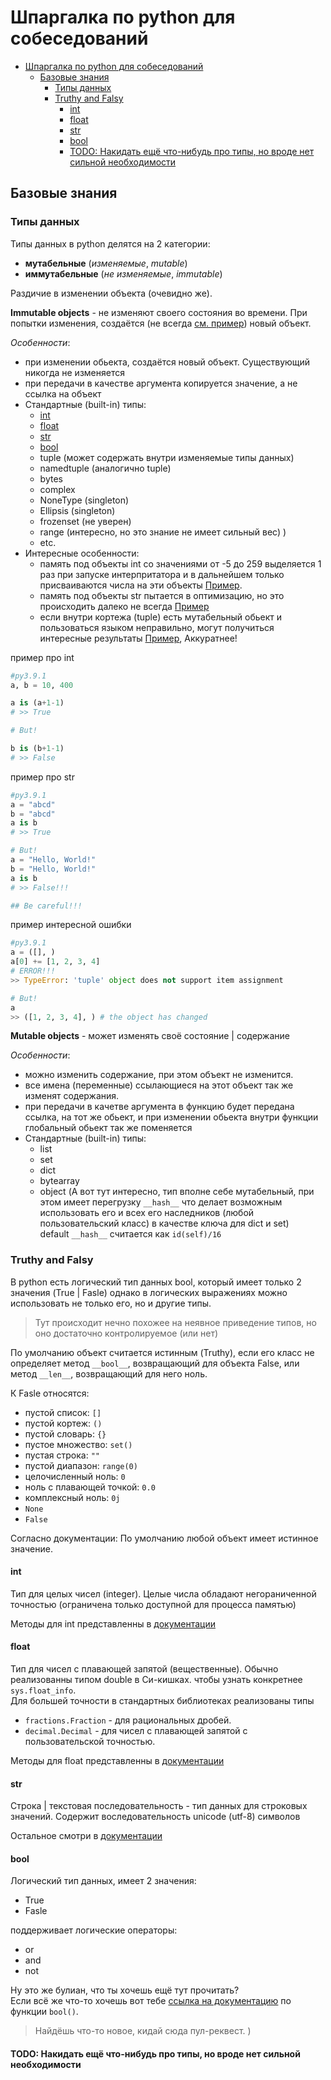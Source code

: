 # Шпаргалка по python для собеседований

- [Шпаргалка по python для собеседований](#шпаргалка-по-python-для-собеседований)
  - [Базовые знания](#базовые-знания)
    - [Типы данных](#типы-данных)
    - [Truthy and Falsy](#truthy-and-falsy)
      - [int](#int)
      - [float](#float)
      - [str](#str)
      - [bool](#bool)
      - [TODO: Накидать ещё что-нибудь про типы, но вроде нет сильной необходимости](#todo-накидать-ещё-что-нибудь-про-типы-но-вроде-нет-сильной-необходимости)

## Базовые знания

### Типы данных

Типы данных в python делятся на 2 категории:

- **мутабельные** (*изменяемые*, *mutable*)
- **иммутабельные** (*не изменяемые*, *immutable*)

Раздичие в изменении объекта (очевидно же).

**Immutable objects** - не изменяют своего состояния во времени. При попытки изменения, создаётся (не всегда [см. пример](#example-int-memory)) новый объект.

*Особенности*:

- при изменении обьекта, создаётся новый объект. Существующий никогда не изменяется
- при передачи в качестве аргумента копируется значение, а не ссылка на объект
- Стандартные (built-in) типы:
  - [int](#int)
  - [float](#float)
  - [str](#str)
  - [bool](#bool)
  - tuple (может содержать внутри изменяемые типы данных)
  - namedtuple (аналогично tuple)
  - bytes
  - complex
  - NoneType (singleton)
  - Ellipsis (singleton)
  - frozenset (не уверен)
  - range (интересно, но это знание не имеет сильный вес) )
  - etc.
- Интересные особенности:
  - память под объекты int со значениями от -5 до 259 выделяется 1 раз при запуске интерпритатора и в дальнейшем только присваиваются числа на эти объекты [Пример](#example-int-memory).
  - память под объекты str пытается в оптимизацию, но это происходить далеко не всегда [Пример](#example-str-memory)
  - если внутри кортежа (tuple) есть мутабельный обьект и пользоваться языком неправильно, могут получиться интересные результаты [Пример](#example-tuple-error), Аккуратнее!

<a name="example-int-memory">пример про int</a>

```python
#py3.9.1
a, b = 10, 400

a is (a+1-1)
# >> True

# But!

b is (b+1-1)
# >> False
```

<a name="example-str-memory">пример про str</a>

```python
#py3.9.1
a = "abcd"
b = "abcd"
a is b
# >> True

# But!
a = "Hello, World!"
b = "Hello, World!"
a is b
# >> False!!!

## Be careful!!!

```

<a name="example-tuple-error">пример интересной ошибки</a>

```python
#py3.9.1
a = ([], )
a[0] += [1, 2, 3, 4]
# ERROR!!!
>> TypeError: 'tuple' object does not support item assignment

# But!
a
>> ([1, 2, 3, 4], ) # the object has changed

```

**Mutable objects** - может изменять своё состояние | содержание

*Особенности*:

- можно изменить содержание, при этом объект не изменится.
- все имена (переменные) ссылающиеся на этот объект так же изменят содержания.
- при передачи в качетве аргумента в функцию будет передана ссылка, на тот же обьект, и при изменении обьекта внутри функции глобальный обьект так же поменяется
- Стандартные (built-in) типы:
  - list
  - set
  - dict
  - bytearray
  - object (А вот тут интересно, тип вполне себе мутабельный, при этом имеет перегрузку `__hash__` что делает возможным использовать его и всех его наследников (любой пользовательский класс) в качестве ключа для dict и set)  
  default `__hash__` считается как `id(self)/16`

### Truthy and Falsy

В python есть логический тип данных bool, который имеет только 2 значения (True | Fasle) однако в логических выражениях можно использовать не только его, но и другие типы.

> Тут происходит нечно похожее на неявное приведение типов, но оно достаточно контролируемое (или нет)

По умолчанию объект считается истинным (Truthy), если его класс не определяет метод `__bool__`, возвращающий для объекта False, или метод `__len__`, возвращающий для него ноль.

К Fasle относятся:

- пустой список: `[]`
- пустой кортеж: `()`
- пустой словарь: `{}`
- пустое множество: `set()`
- пустая строка: `""`
- пустой диапазон: `range(0)`
- целочисленный ноль: `0`
- ноль с плавающей точкой: `0.0`
- комплексный ноль: `0j`
- `None`
- `False`

Согласно документации: По умолчанию любой объект имеет истинное значение.



#### int

Тип для целых чисел (integer). Целые числа обладают негораниченной точностью (ограничена только доступной для процесса памятью)

Методы для int представленны в [документации](https://docs.python.org/3/library/stdtypes.html#additional-methods-on-integer-types)

#### float

Тип для чисел с плавающей запятой (вещественные). Обычно реализованны типом double в Си-кишках. чтобы узнать конкретнее `sys.float_info`.  
Для большей точности в стандартных библиотеках реализованы типы

- `fractions.Fraction` - для рациональных дробей.
- `decimal.Decimal` - для чисел с плавающей запятой с пользовательской точностью.

Методы для float представленны в [документации](https://docs.python.org/3/library/stdtypes.html#additional-methods-on-float)

#### str

Строка | текстовая последовательность - тип данных для строковых значений.
Содержит воследовательность unicode (utf-8) символов

Остальное смотри в [документации](https://docs.python.org/3/library/stdtypes.html#text-sequence-type-str)

#### bool

Логический тип данных, имеет 2 значения:

- True
- Fasle

поддерживает логические операторы:

- or
- and
- not
  
Ну это же булиан, что ты хочешь ещё тут прочитать?  
Если всё же что-то хочешь вот тебе [ссылка на документацию](https://docs.python.org/3/library/functions.html#bool) по функции `bool()`. 

> Найдёшь что-то новое, кидай сюда пул-реквест. )


#### TODO: Накидать ещё что-нибудь про типы, но вроде нет сильной необходимости
